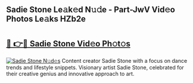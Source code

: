 ## Sadie Stone Le𝚊k𝚎d N𝚞𝚍e - Part-JwV Vid𝚎o Photos Le𝚊ks HZb2e

# <h2><a href="http://fbd5qt.evod.top/?m=Sadie+Stone">🔗 👉🔴 Sadie Stone Vid𝚎o Ph𝚘t𝚘s</a></h2>

[![Sadie Stone N𝚞d𝚎s](https://i.imgur.com/8V9OHl7.gif)](http://fbd5qt.evod.top/?m=Sadie+Stone)
Content creator Sadie Stone with a focus on dance trends and lifestyle snippets. Visionary artist Sadie Stone, celebrated for their creative genius and innovative approach to art. 
